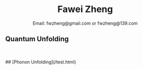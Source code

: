 # <center>Fawei Zheng</center>
 <center> Email: fwzheng@gmail.com or fwzheng@139.com</center>

## Quantum Unfolding
 <br/>
 <br/>
## [Phonon Unfolding](/test.html)
